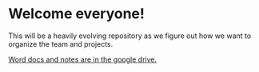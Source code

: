 # Welcome everyone!

This will be a heavily evolving repository as we figure out how we want to organize the team and projects.

[Word docs and notes are in the google drive.](https://drive.google.com/drive/u/0/folders/1DPcRaSeDLkYzMvdZ4mGRYJXpyK3mLcln)
